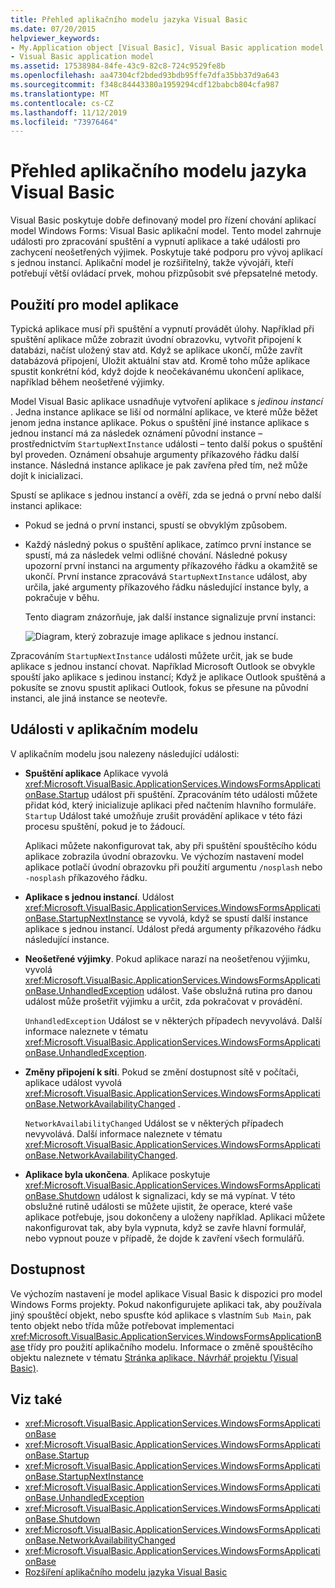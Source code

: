 ```yaml
---
title: Přehled aplikačního modelu jazyka Visual Basic
ms.date: 07/20/2015
helpviewer_keywords:
- My.Application object [Visual Basic], Visual Basic application model
- Visual Basic application model
ms.assetid: 17538984-84fe-43c9-82c8-724c9529fe8b
ms.openlocfilehash: aa47304cf2bded93bdb95ffe7dfa35bb37d9a643
ms.sourcegitcommit: f348c84443380a1959294cdf12babcb804cfa987
ms.translationtype: MT
ms.contentlocale: cs-CZ
ms.lasthandoff: 11/12/2019
ms.locfileid: "73976464"
---
```

# <a name="overview-of-the-visual-basic-application-model"></a>Přehled aplikačního modelu jazyka Visual Basic

Visual Basic poskytuje dobře definovaný model pro řízení chování aplikací model Windows Forms: Visual Basic aplikační model. Tento model zahrnuje události pro zpracování spuštění a vypnutí aplikace a také události pro zachycení neošetřených výjimek. Poskytuje také podporu pro vývoj aplikací s jednou instancí. Aplikační model je rozšiřitelný, takže vývojáři, kteří potřebují větší ovládací prvek, mohou přizpůsobit své přepsatelné metody.  
  
## <a name="uses-for-the-application-model"></a>Použití pro model aplikace  

 Typická aplikace musí při spuštění a vypnutí provádět úlohy. Například při spuštění aplikace může zobrazit úvodní obrazovku, vytvořit připojení k databázi, načíst uložený stav atd. Když se aplikace ukončí, může zavřít databázová připojení, Uložit aktuální stav atd. Kromě toho může aplikace spustit konkrétní kód, když dojde k neočekávanému ukončení aplikace, například během neošetřené výjimky.  
  
 Model Visual Basic aplikace usnadňuje vytvoření aplikace s *jedinou instancí* . Jedna instance aplikace se liší od normální aplikace, ve které může běžet jenom jedna instance aplikace. Pokus o spuštění jiné instance aplikace s jednou instancí má za následek oznámení původní instance – prostřednictvím `StartupNextInstance` události – tento další pokus o spuštění byl proveden. Oznámení obsahuje argumenty příkazového řádku další instance. Následná instance aplikace je pak zavřena před tím, než může dojít k inicializaci.  
  
 Spustí se aplikace s jednou instancí a ověří, zda se jedná o první nebo další instanci aplikace:  
  
- Pokud se jedná o první instanci, spustí se obvyklým způsobem.  
  
- Každý následný pokus o spuštění aplikace, zatímco první instance se spustí, má za následek velmi odlišné chování. Následné pokusy upozorní první instanci na argumenty příkazového řádku a okamžitě se ukončí. První instance zpracovává `StartupNextInstance` událost, aby určila, jaké argumenty příkazového řádku následující instance byly, a pokračuje v běhu.  
  
     Tento diagram znázorňuje, jak další instance signalizuje první instanci:  
  
     ![Diagram, který zobrazuje image aplikace s jednou instancí.](./media/overview-of-the-visual-basic-application-model/single-instance-application.gif)  
  
 Zpracováním `StartupNextInstance` události můžete určit, jak se bude aplikace s jednou instancí chovat. Například Microsoft Outlook se obvykle spouští jako aplikace s jedinou instancí; Když je aplikace Outlook spuštěná a pokusíte se znovu spustit aplikaci Outlook, fokus se přesune na původní instanci, ale jiná instance se neotevře.  
  
## <a name="events-in-the-application-model"></a>Události v aplikačním modelu  

 V aplikačním modelu jsou nalezeny následující události:  
  
- **Spuštění aplikace** Aplikace vyvolá <xref:Microsoft.VisualBasic.ApplicationServices.WindowsFormsApplicationBase.Startup> událost při spuštění. Zpracováním této události můžete přidat kód, který inicializuje aplikaci před načtením hlavního formuláře. `Startup` Událost také umožňuje zrušit provádění aplikace v této fázi procesu spuštění, pokud je to žádoucí.  
  
     Aplikaci můžete nakonfigurovat tak, aby při spuštění spouštěcího kódu aplikace zobrazila úvodní obrazovku. Ve výchozím nastavení model aplikace potlačí úvodní obrazovku při použití argumentu `/nosplash` nebo `-nosplash` příkazového řádku.  
  
- **Aplikace s jednou instancí**. Událost <xref:Microsoft.VisualBasic.ApplicationServices.WindowsFormsApplicationBase.StartupNextInstance> se vyvolá, když se spustí další instance aplikace s jednou instancí. Událost předá argumenty příkazového řádku následující instance.  
  
- **Neošetřené výjimky**. Pokud aplikace narazí na neošetřenou výjimku, vyvolá <xref:Microsoft.VisualBasic.ApplicationServices.WindowsFormsApplicationBase.UnhandledException> událost. Vaše obslužná rutina pro danou událost může prošetřit výjimku a určit, zda pokračovat v provádění.  
  
     `UnhandledException` Událost se v některých případech nevyvolává. Další informace naleznete v tématu <xref:Microsoft.VisualBasic.ApplicationServices.WindowsFormsApplicationBase.UnhandledException>.  
  
- **Změny připojení k síti**. Pokud se změní dostupnost sítě v počítači, aplikace událost vyvolá <xref:Microsoft.VisualBasic.ApplicationServices.WindowsFormsApplicationBase.NetworkAvailabilityChanged> .  
  
     `NetworkAvailabilityChanged` Událost se v některých případech nevyvolává. Další informace naleznete v tématu <xref:Microsoft.VisualBasic.ApplicationServices.WindowsFormsApplicationBase.NetworkAvailabilityChanged>.  
  
- **Aplikace byla ukončena**. Aplikace poskytuje <xref:Microsoft.VisualBasic.ApplicationServices.WindowsFormsApplicationBase.Shutdown> událost k signalizaci, kdy se má vypínat. V této obslužné rutině události se můžete ujistit, že operace, které vaše aplikace potřebuje, jsou dokončeny a uloženy například. Aplikaci můžete nakonfigurovat tak, aby byla vypnuta, když se zavře hlavní formulář, nebo vypnout pouze v případě, že dojde k zavření všech formulářů.  
  
## <a name="availability"></a>Dostupnost  

 Ve výchozím nastavení je model aplikace Visual Basic k dispozici pro model Windows Forms projekty. Pokud nakonfigurujete aplikaci tak, aby používala jiný spouštěcí objekt, nebo spusťte kód aplikace s vlastním `Sub Main`, pak tento objekt nebo třída může potřebovat implementaci <xref:Microsoft.VisualBasic.ApplicationServices.WindowsFormsApplicationBase> třídy pro použití aplikačního modelu. Informace o změně spouštěcího objektu naleznete v tématu [Stránka aplikace, Návrhář projektu (Visual Basic)](/visualstudio/ide/reference/application-page-project-designer-visual-basic).  
  
## <a name="see-also"></a>Viz také

- <xref:Microsoft.VisualBasic.ApplicationServices.WindowsFormsApplicationBase>
- <xref:Microsoft.VisualBasic.ApplicationServices.WindowsFormsApplicationBase.Startup>
- <xref:Microsoft.VisualBasic.ApplicationServices.WindowsFormsApplicationBase.StartupNextInstance>
- <xref:Microsoft.VisualBasic.ApplicationServices.WindowsFormsApplicationBase.UnhandledException>
- <xref:Microsoft.VisualBasic.ApplicationServices.WindowsFormsApplicationBase.Shutdown>
- <xref:Microsoft.VisualBasic.ApplicationServices.WindowsFormsApplicationBase.NetworkAvailabilityChanged>
- <xref:Microsoft.VisualBasic.ApplicationServices.WindowsFormsApplicationBase>
- [Rozšíření aplikačního modelu jazyka Visual Basic](../../../visual-basic/developing-apps/customizing-extending-my/extending-the-visual-basic-application-model.md)
